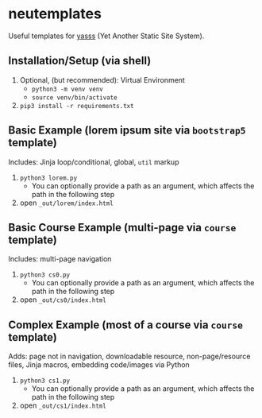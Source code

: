 # neutemplates

Useful templates for [yasss](https://github.com/natederbinsky/yasss) (Yet Another Static Site System).

## Installation/Setup (via shell)
1. Optional, (but recommended): Virtual Environment
   - `python3 -m venv venv`
   - `source venv/bin/activate`
2. `pip3 install -r requirements.txt`

## Basic Example (lorem ipsum site via `bootstrap5` template)
Includes: Jinja loop/conditional, global, `util` markup
1. `python3 lorem.py`
   - You can optionally provide a path as an argument, which affects the path in the following step
2. open `_out/lorem/index.html`

## Basic Course Example (multi-page via `course` template)
Includes: multi-page navigation
1. `python3 cs0.py`
   - You can optionally provide a path as an argument, which affects the path in the following step
2. open `_out/cs0/index.html`

## Complex Example (most of a course via `course` template)
Adds: page not in navigation, downloadable resource, non-page/resource files, Jinja macros, embedding code/images via Python
1. `python3 cs1.py`
   - You can optionally provide a path as an argument, which affects the path in the following step
2. open `_out/cs1/index.html`
